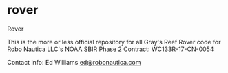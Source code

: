 # rover
Rover

This is the more or less official repository for all Gray's Reef Rover code for Robo Nautica LLC's NOAA SBIR Phase 2 Contract:
WC133R-17-CN-0054

Contact info: 
Ed Williams
ed@robonautica.com
